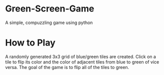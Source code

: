 # Green-Screen-Game
A simple, compuzzling game using python

# How to Play
A randomly generated 3x3 grid of blue/green tiles are created. Click on a tile to flip its color and the color of adjacent tiles from blue to green of vice versa. The goal of the game is to flip all of the tiles to green.
